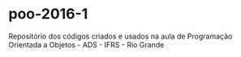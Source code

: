 # poo-2016-1
Repositório dos códigos criados e usados na aula de Programação Orientada a Objetos - ADS - IFRS - Rio Grande
